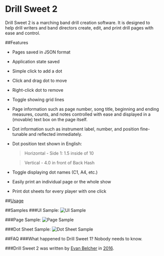# Drill Sweet 2
Drill Sweet 2 is a marching band drill creation software. It is designed to help drill writers and band directors create, edit, and print drill pages with ease and control.

##Features
- Pages saved in JSON format
- Application state saved
- Simple click to add a dot
- Click and drag dot to move
- Right-click dot to remove
- Toggle showing grid lines
- Page information such as page number, song title, beginning and ending measures, counts, and notes controlled with ease and displayed in a (movable) text box on the page itself.
- Dot information such as instrument label, number, and position fine-tunable and reflected immediately.
- Dot position text shown in English:

    > Horizontal - Side 1: 1.5 inside of 10

    > Vertical - 4.0 in front of Back Hash
- Toggle displaying dot names (C1, A4, etc.)
- Easily print an individual page or the whole show
- Print dot sheets for every player with one click

##[Usage](../master/Usage.md)

##Samples
###UI Sample:
![UI Sample](../master/ui-sample.png "UI Sample")

###Page Sample:
![Page Sample](../master/page-sample.png "Page Sample")

###Dot Sheet Sample:
![Dot Sheet Sample](../master/dotsheet-sample.png "Dot Sheet Sample")

##FAQ
###What happened to Drill Sweet 1?
Nobody needs to know.

###Drill Sweet 2 was written by [Evan Belcher](http://evanbelcher.com) in [2016](https://www.youtube.com/watch?v=G9t2H1fC2hY).
